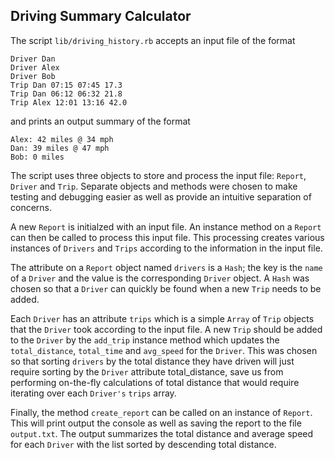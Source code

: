 ## Driving Summary Calculator

The script `lib/driving_history.rb` accepts an input file of the format

```
Driver Dan
Driver Alex
Driver Bob
Trip Dan 07:15 07:45 17.3
Trip Dan 06:12 06:32 21.8
Trip Alex 12:01 13:16 42.0
```

and prints an output summary of the format

```
Alex: 42 miles @ 34 mph
Dan: 39 miles @ 47 mph
Bob: 0 miles
```

The script uses three objects to store and process the input file: `Report`, `Driver` and `Trip`. Separate objects and methods were chosen to make testing and debugging easier as well as provide an intuitive separation of concerns.

A new `Report` is initialzed with an input file. An instance method on a `Report` can then be called to process this input file. This processing creates various instances of `Drivers` and `Trips` according to the information in the input file.

The attribute on a `Report` object named `drivers` is a `Hash`; the key is the `name` of a `Driver` and the value is the corresponding `Driver` object. A `Hash` was chosen so that a `Driver` can quickly be found when a new `Trip` needs to be added.

Each `Driver` has an attribute `trips` which is a simple `Array` of `Trip` objects that the `Driver` took according to the input file. A new `Trip` should be added to the `Driver` by the `add_trip` instance method which updates the `total_distance`, `total_time` and `avg_speed` for the `Driver`. This was chosen so that sorting `drivers` by the total distance they have driven will just require sorting by the `Driver` attribute total_distance, save us from performing on-the-fly calculations of total distance that would require iterating over each `Driver's` `trips` array.

Finally, the method `create_report` can be called on an instance of `Report`. This will print output the console as well as saving the report to the file `output.txt`. The output summarizes the total distance and average speed for each `Driver` with the list sorted by descending total distance.
